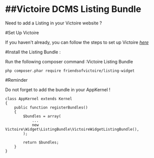 ##Victoire DCMS Listing Bundle
============

Need to add a Listing in your Victoire website ?

#Set Up Victoire

If you haven't already, you can follow the steps to set up Victoire *[here](https://github.com/Victoire/victoire/blob/master/setup.md)*

#Install the Listing Bundle :

Run the following composer command :Victoire Listing Bundle

    php composer.phar require friendsofvictoire/listing-widget

#Reminder

Do not forget to add the bundle in your AppKernel !

    class AppKernel extends Kernel
    {
        public function registerBundles()
        {
            $bundles = array(
                ...
                new Victoire\Widget\ListingBundle\VictoireWidgetListingBundle(),
            );

            return $bundles;
        }
    }
